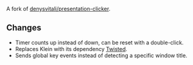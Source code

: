A fork of [denysvitali/presentation-clicker](https://github.com/denysvitali/presentation-clicker).

## Changes
- Timer counts up instead of down, can be reset with a double-click.
- Replaces Klein with its dependency [Twisted](https://twistedmatrix.com).
- Sends global key events instead of detecting a specific window title.
